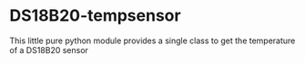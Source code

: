 DS18B20-tempsensor
==================

This little pure python module provides a single class to get the temperature of a DS18B20 sensor
